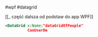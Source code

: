 #wpf #datagrid 

[[_ część dalsza od podstaw do app WPF]]

```xml
<DataGrid x:Name:"dataGridOfPeople"
		  CanUserDe
		  
``` 





